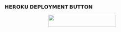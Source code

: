  <h3> 𝗛𝗘𝗥𝗢𝗞𝗨 𝗗𝗘𝗣𝗟𝗢𝗬𝗠𝗘𝗡𝗧 𝗕𝗨𝗧𝗧𝗢𝗡 </h3>
 
<p align="center"><a href="https://dashboard.heroku.com/new?template=https://github.com/ITS-MY-EDIT/WIZARD-XX-MUSIC"> <img src="https://telegra.ph/file/b60b4cb88bca1cf437062.jpg" width="220" height="38.45"/></a></p> 
 
